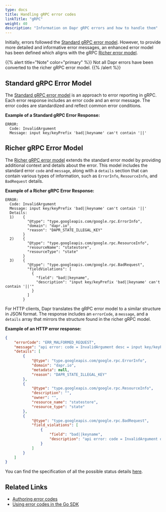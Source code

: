 ```yaml
---
type: docs
title: Handling gRPC error codes
linkTitle: "gRPC"
weight: 40
description: "Information on Dapr gRPC errors and how to handle them"
---
```


Initially, errors followed the [Standard gRPC error model](https://grpc.io/docs/guides/error/#standard-error-model). However, to provide more detailed and informative error messages, an enhanced error model has been defined which aligns with the gRPC [Richer error model](https://grpc.io/docs/guides/error/#richer-error-model). 

{{% alert title="Note" color="primary" %}}
Not all Dapr errors have been converted to the richer gRPC error model.
{{% /alert %}}

## Standard gRPC Error Model

The [Standard gRPC error model](https://grpc.io/docs/guides/error/#standard-error-model) is an approach to error reporting in gRPC. Each error response includes an error code and an error message. The error codes are standardized and reflect common error conditions. 

**Example of a Standard gRPC Error Response:**
```
ERROR:
  Code: InvalidArgument
  Message: input key/keyPrefix 'bad||keyname' can't contain '||'
```

## Richer gRPC Error Model

The [Richer gRPC error model](https://grpc.io/docs/guides/error/#richer-error-model) extends the standard error model by providing additional context and details about the error. This model includes the standard error `code` and `message`, along with a `details` section that can contain various types of information, such as `ErrorInfo`, `ResourceInfo`, and `BadRequest` details.


**Example of a Richer gRPC Error Response:**
```
ERROR:
  Code: InvalidArgument
  Message: input key/keyPrefix 'bad||keyname' can't contain '||'
  Details:
  1)	{
    	  "@type": "type.googleapis.com/google.rpc.ErrorInfo",
    	  "domain": "dapr.io",
    	  "reason": "DAPR_STATE_ILLEGAL_KEY"
    	}
  2)	{
    	  "@type": "type.googleapis.com/google.rpc.ResourceInfo",
    	  "resourceName": "statestore",
    	  "resourceType": "state"
    	}
  3)	{
    	  "@type": "type.googleapis.com/google.rpc.BadRequest",
    	  "fieldViolations": [
    	    {
    	      "field": "bad||keyname",
    	      "description": "input key/keyPrefix 'bad||keyname' can't contain '||'"
    	    }
    	  ]
    	}
```

For HTTP clients, Dapr translates the gRPC error model to a similar structure in JSON format. The response includes an `errorCode`, a `message`, and a `details` array that mirrors the structure found in the richer gRPC model.

**Example of an HTTP error response:**
```json
{
    "errorCode": "ERR_MALFORMED_REQUEST",
    "message": "api error: code = InvalidArgument desc = input key/keyPrefix 'bad||keyname' can't contain '||'",
    "details": [
        {
            "@type": "type.googleapis.com/google.rpc.ErrorInfo",
            "domain": "dapr.io",
            "metadata": null,
            "reason": "DAPR_STATE_ILLEGAL_KEY"
        },
        {
            "@type": "type.googleapis.com/google.rpc.ResourceInfo",
            "description": "",
            "owner": "",
            "resource_name": "statestore",
            "resource_type": "state"
        },
        {
            "@type": "type.googleapis.com/google.rpc.BadRequest",
            "field_violations": [
                {
                    "field": "bad||keyname",
                    "description": "api error: code = InvalidArgument desc = input key/keyPrefix 'bad||keyname' can't contain '||'"
                }
            ]
        }
    ]
}
```

You can find the specification of all the possible status details [here](https://github.com/googleapis/googleapis/blob/master/google/rpc/error_details.proto).

## Related Links

- [Authoring error codes](https://github.com/dapr/dapr/tree/master/pkg/api/errors)
- [Using error codes in the Go SDK](https://docs.dapr.io/developing-applications/sdks/go/go-client/#error-handling)
